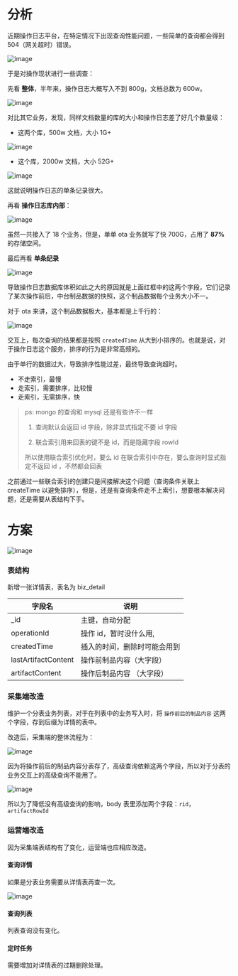 # 分析

近期操作日志平台，在特定情况下出现查询性能问题，一些简单的查询都会得到 504（网关超时）错误。

![image](https://github.com/liujunjia1996/liujunjia1996.github.io/assets/43411944/8845b604-bd60-4e73-89b3-6f3412261381)

于是对操作现状进行一些调查：



先看 **整体**，半年来，操作日志大概写入不到 800g，文档总数为 600w。

![image](https://github.com/liujunjia1996/liujunjia1996.github.io/assets/43411944/bd539473-0291-4266-95a2-cf4e4c0f11f8)


对比其它业务，发现，同样文档数量的库的大小和操作日志差了好几个数量级：

* 这两个库，500w 文档，大小 1G+

![image](https://github.com/liujunjia1996/liujunjia1996.github.io/assets/43411944/9f08ebd7-e963-4672-a450-3a285d4abf6f)

* 这个库，2000w 文档，大小 52G+

![image](https://github.com/liujunjia1996/liujunjia1996.github.io/assets/43411944/c3bf645a-10c1-45f1-b927-8394ff6c9c86)


这就说明操作日志的单条记录很大。



再看 **操作日志库内部**：

![image](https://github.com/liujunjia1996/liujunjia1996.github.io/assets/43411944/a47ef755-3da1-4734-8651-6102632b68ad)


虽然一共接入了 18 个业务，但是，单单 ota 业务就写了快 700G，占用了 **87%** 的存储空间。



最后再看 **单条纪录**

![image](https://github.com/liujunjia1996/liujunjia1996.github.io/assets/43411944/1a13e503-7a0d-4eba-8ea9-6e2381884c60)


导致操作日志数据库体积如此之大的原因就是上面红框中的这两个字段，它们记录了某次操作前后，中台制品数据的快照，这个制品数据每个业务大小不一。

对于 ota 来讲，这个制品数据极大，基本都是上千行的：

![image](https://github.com/liujunjia1996/liujunjia1996.github.io/assets/43411944/a776f983-f6dd-4f8f-bfe3-e845fc5983d6)


交互上，每次查询的结果都是按照 `createdTime` 从大到小排序的。也就是说，对于操作日志这个服务，排序的行为是非常高频的。

由于单行的数据过大，导致排序性能过差，最终导致查询超时。

* 不走索引，最慢
* 走索引，需要排序，比较慢
* 走索引，无需排序，快

> ps: mongo 的查询和 mysql 还是有些许不一样
>
> 1. 查询默认会返回 id 字段，除非显式指定不要 id 字段
>
> 2. 联合索引用来回表的键不是 id，而是隐藏字段 rowId
>
> 所以使用联合索引优化时，要么 id 在联合索引中存在，要么查询时显式指定不返回 id ，不然都会回表

之前通过一些联合索引的创建只是间接解决这个问题（查询条件关联上 createTime 以避免排序），但是，还是有查询条件走不上索引，想要根本解决问题，还是需要从表结构下手。

# 方案

![image](https://github.com/liujunjia1996/liujunjia1996.github.io/assets/43411944/a99a4aa5-0b8f-4598-8cb1-9c6f96b0ffa7)


### 表结构

新增一张详情表，表名为 biz_detail

| 字段名              | 说明                         |
| ------------------- | ---------------------------- |
| _id                 | 主键，自动分配               |
| operationId         | 操作 id，暂时没什么用,       |
| createdTime         | 插入的时间，删除时可能会用到 |
| lastArtifactContent | 操作前制品内容（大字段）     |
| artifactContent     | 操作后制品内容 （大字段）    |

### 采集端改造

维护一个分表业务列表，对于在列表中的业务写入时，将 `操作前后的制品内容` 这两个字段，存到后缀为详情的表中。

改造后，采集端的整体流程为：

![image](https://github.com/liujunjia1996/liujunjia1996.github.io/assets/43411944/30aa93b4-15f0-4241-a06e-557693c1e98f)


因为将操作前后的制品内容分表存了，高级查询依赖这两个字段，所以对于分表的业务交互上的高级查询不能用了。

![image](https://github.com/liujunjia1996/liujunjia1996.github.io/assets/43411944/dd1a65a0-2e62-447b-b0db-0953a30968d2)


所以为了降低没有高级查询的影响，body 表里添加两个字段：`rid`，`artifactRowId`

### 运营端改造

因为采集端表结构有了变化，运营端也应相应改造。

#### 查询详情

如果是分表业务需要从详情表再查一次。

![image](https://github.com/liujunjia1996/liujunjia1996.github.io/assets/43411944/0e076c3a-3eea-47b6-bbed-4874a80ade7e)


#### 查询列表

列表查询没有变化。

#### 定时任务

需要增加对详情表的过期删除处理。
